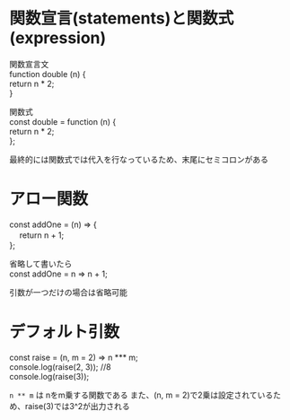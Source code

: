 # 関数宣言(statements)と関数式(expression)

関数宣言文<br>
function double (n) {  
  return n * 2;  
  }  
  
  
関数式  
const double = function (n) {  
  return n * 2;  
  };  
  
  最終的には関数式では代入を行なっているため、末尾にセミコロンがある
  

# アロー関数

const addOne = (n) => {<br>　
  return n + 1;　<br>
  };
  
省略して書いたら  
const addOne = n => n + 1;

引数が一つだけの場合は省略可能

# デフォルト引数
const raise = (n, m = 2) => n *** m;  
console.log(raise(2, 3));   //8<br>
console.log(raise(3));  

`n ** m` は nをm乗する関数である
また、(n, m = 2)で2乗は設定されているため、raise(3)では3^2が出力される

